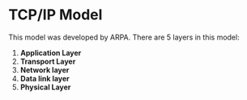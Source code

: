 # TCP/IP Model

This model was developed by ARPA. There are 5 layers in this model:

1. **Application Layer**
2. **Transport Layer**
3. **Network layer**
4. **Data link layer**
5. **Physical Layer**
